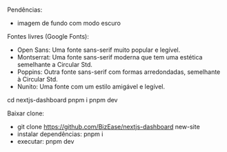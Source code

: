 #

Pendências:

- imagem de fundo com modo escuro

Fontes livres (Google Fonts):

- Open Sans: Uma fonte sans-serif muito popular e legível.
- Montserrat: Uma fonte sans-serif moderna que tem uma estética semelhante a Circular Std.
- Poppins: Outra fonte sans-serif com formas arredondadas, semelhante à Circular Std.
- Nunito: Uma fonte com um estilo amigável e legível.

cd nextjs-dashboard
pnpm i
pnpm dev

Baixar clone:

- git clone <https://github.com/BizEase/nextjs-dashboard> new-site
- instalar dependências: pnpm i
- executar: pnpm dev
